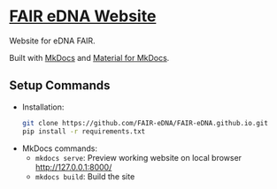 # [FAIR eDNA Website](https://fair-edna.github.io)

Website for eDNA FAIR.

Built with [MkDocs](https://www.mkdocs.org/) and [Material for MkDocs](https://squidfunk.github.io/mkdocs-material/).


## Setup Commands
- Installation:
    ```bash
    git clone https://github.com/FAIR-eDNA/FAIR-eDNA.github.io.git
    pip install -r requirements.txt
    ```
- MkDocs commands:
  - `mkdocs serve`: Preview working website on local browser http://127.0.0.1:8000/
  - `mkdocs build`: Build the site

